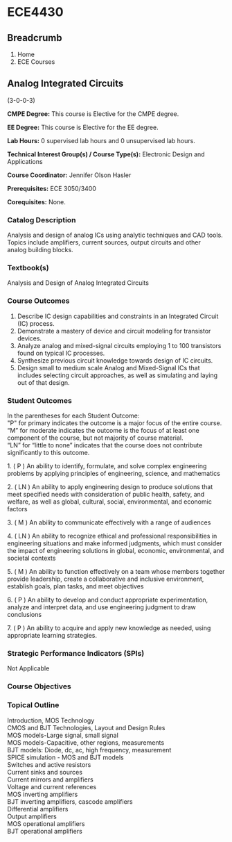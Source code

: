 #  ECE4430

## Breadcrumb

  1. Home
  2. ECE Courses

## Analog Integrated Circuits

(3-0-0-3)

**CMPE Degree:** This course is Elective for the CMPE degree.

**EE Degree:** This course is Elective for the EE degree.

**Lab Hours:** 0 supervised lab hours and 0 unsupervised lab hours.

**Technical Interest Group(s) / Course Type(s):** Electronic Design and
Applications

**Course Coordinator:** Jennifer Olson Hasler

**Prerequisites:** ECE 3050/3400

**Corequisites:** None.

### Catalog Description

Analysis and design of analog ICs using analytic techniques and CAD tools.  
Topics include amplifiers, current sources, output circuits and other  
analog building blocks.

### Textbook(s)

Analysis and Design of Analog Integrated Circuits

### Course Outcomes

  1. Describe IC design capabilities and constraints in an Integrated Circuit (IC) process.
  2. Demonstrate a mastery of device and circuit modeling for transistor devices.
  3. Analyze analog and mixed-signal circuits employing 1 to 100 transistors found on typical IC processes.
  4. Synthesize previous circuit knowledge towards design of IC circuits.
  5. Design small to medium scale Analog and Mixed-Signal ICs that includes selecting circuit approaches, as well as simulating and laying out of that design.

### Student Outcomes

In the parentheses for each Student Outcome:  
"P" for primary indicates the outcome is a major focus of the entire course.  
“M” for moderate indicates the outcome is the focus of at least one component
of the course, but not majority of course material.  
“LN” for “little to none” indicates that the course does not contribute
significantly to this outcome.

1\. ( P ) An ability to identify, formulate, and solve complex engineering
problems by applying principles of engineering, science, and mathematics

2\. ( LN ) An ability to apply engineering design to produce solutions that
meet specified needs with consideration of public health, safety, and welfare,
as well as global, cultural, social, environmental, and economic factors

3\. ( M ) An ability to communicate effectively with a range of audiences

4\. ( LN ) An ability to recognize ethical and professional responsibilities
in engineering situations and make informed judgments, which must consider the
impact of engineering solutions in global, economic, environmental, and
societal contexts

5\. ( M ) An ability to function effectively on a team whose members together
provide leadership, create a collaborative and inclusive environment,
establish goals, plan tasks, and meet objectives

6\. ( P ) An ability to develop and conduct appropriate experimentation,
analyze and interpret data, and use engineering judgment to draw conclusions

7\. ( P ) An ability to acquire and apply new knowledge as needed, using
appropriate learning strategies.

### Strategic Performance Indicators (SPIs)

Not Applicable

### Course Objectives

### Topical Outline

Introduction, MOS Technology  
CMOS and BJT Technologies, Layout and Design Rules  
MOS models-Large signal, small signal  
MOS models-Capacitive, other regions, measurements  
BJT models: Diode, dc, ac, high frequency, measurement  
SPICE simulation - MOS and BJT models  
Switches and active resistors  
Current sinks and sources  
Current mirrors and amplifiers  
Voltage and current references  
MOS inverting amplifiers  
BJT inverting amplifiers, cascode amplifiers  
Differential amplifiers  
Output amplifiers  
MOS operational amplifiers  
BJT operational amplifiers

